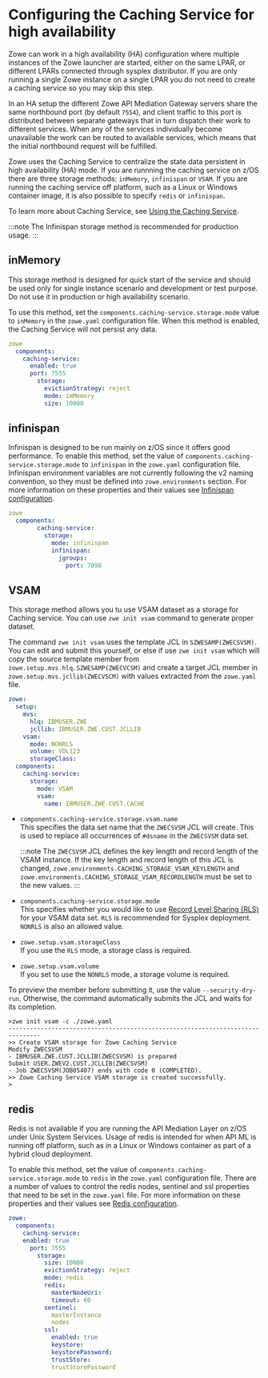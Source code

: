 # Configuring the Caching Service for high availability

Zowe can work in a high availability (HA) configuration where multiple instances of the Zowe launcher are started, either on the same LPAR, or different LPARs connected through sysplex distributor. If you are only running a single Zowe instance on a single LPAR you do not need to create a caching service so you may skip this step.  

In an HA setup the different Zowe API Mediation Gateway servers share the same northbound port (by default `7554`), and client traffic to this port is distributed between separate gateways that in turn dispatch their work to different services.  When any of the services individually become unavailable the work can be routed to available services, which means that the initial northbound request will be fulfilled.  

Zowe uses the Caching Service to centralize the state data persistent in high availability (HA) mode. If you are runnning the caching service on z/OS there are three storage methods: `inMemory`, `infinispan` or `VSAM`.  If you are running the caching service off platform, such as a Linux or Windows container image, it is also possible to specify `redis` or `infinispan`.  

To learn more about Caching Service, see [Using the Caching Service](../extend/extend-apiml/api-mediation-caching-service.md).  

:::note
The Infinispan storage method is recommended for production usage.
:::

## inMemory
   
   This storage method is designed for quick start of the service and should be used only for single instance scenario and development or test purpose. Do not use it in production or high availability scenario.
  
   To use this method, set the `components.caching-service.storage.mode` value to `inMemory` in the `zowe.yaml` configuration file. When this method is enabled, the Caching Service will not persist any data.  

   ``` yaml
   zowe
     components:
       caching-service:
         enabled: true
         port: 7555
           storage:
             evictionStrategy: reject
             mode: imMemory
             size: 10000
   ```

## infinispan

  Infinispan is designed to be run mainly on z/OS since it offers good performance. To enable this method, set the value of `components.caching-service.storage.mode` to `infinispan` in the `zowe.yaml` configuration file.
  Infinispan environment variables are not currently following the v2 naming convention, so they must be defined into `zowe.environments` section.  For more information on these properties and their values see [Infinispan configuration](../extend/extend-apiml/api-mediation-infinispan.md#infinispan-configuration).

  ``` yaml
  zowe
    components:
          caching-service:
            storage:
              mode: infinispan
              infinispan: 
                jgroups:
                  port: 7098
  ```

## VSAM
  
  This storage method allows you tu use VSAM dataset as a storage for Caching service. You can use `zwe init vsam` command to generate proper dataset.


  The command `zwe init vsam` uses the template JCL in `SZWESAMP(ZWECSVSM)`.  You can edit and submit this yourself, or else if use `zwe init vsam` which will copy the source template member from `zowe.setup.mvs.hlq.SZWESAMP(ZWECVCSM)` and create a target JCL member in `zowe.setup.mvs.jcllib(ZWECVSCM)` with values extracted from the `zowe.yaml` file.  
  
  ```yaml
  zowe:
    setup:
      mvs:
        hlq: IBMUSER.ZWE
        jcllib: IBMUSER.ZWE.CUST.JCLLIB
      vsam:
        mode: NONRLS
        volume: VOL123
        storageClass:
    components:
      caching-service:
        storage:
          mode: VSAM
          vsam:
            name: IBMUSER.ZWE.CUST.CACHE
  ```

  - `components.caching-service.storage.vsam.name`  
  This specifies the data set name that the `ZWECSVSM` JCL will create. This is used to replace all occurrences of `#dsname` in the `ZWECSVSM` data set.

    :::note
    The `ZWECSVSM` JCL defines the key length and record length of the VSAM instance. If the key length and record length of this JCL is changed,
    `zowe.environments.CACHING_STORAGE_VSAM_KEYLENGTH` and `zowe.environments.CACHING_STORAGE_VSAM_RECORDLENGTH` must be set to the new values.
    :::

  - `components.caching-service.storage.mode`  
  This specifies whether you would like to use [Record Level Sharing (RLS)](https://www.ibm.com/support/pages/vsam-record-level-sharing-rls-overview) for your VSAM data set. `RLS` is recommended for Sysplex deployment.  `NONRLS` is also an allowed value.  


  - `zowe.setup.vsam.storageClass`   
  If you use the `RLS` mode, a storage class is required. 

  - `zowe.setup.vsam.volume`  
  If you set to use the `NONRLS` mode, a storage volume is required.


  To preview the member before submitting it, use the value `--security-dry-run`.  Otherwise, the command automatically submits the JCL and waits for its completion.

  ```
  >zwe init vsam -c ./zowe.yaml
  -------------------------------------------------------------------------------
  >> Create VSAM storage for Zowe Caching Service
  Modify ZWECSVSM
  - IBMUSER.ZWE.CUST.JCLLIB(ZWECSVSM) is prepared
  Submit USER.ZWEV2.CUST.JCLLIB(ZWECSVSM)
  - Job ZWECSVSM(JOB05407) ends with code 0 (COMPLETED).
  >> Zowe Caching Service VSAM storage is created successfully.
  >
  ```

## redis

   Redis is not available if you are running the API Mediation Layer on z/OS under Unix System Services. Usage of redis is intended for when API ML is running off platform, such as in a Linux or Windows container as part of a hybrid cloud deployment.

   To enable this method, set the value of `components.caching-service.storage.mode` to `redis` in the `zowe.yaml` configuration file.  There are a number of values to control the redis nodes, sentinel and ssl properties that need to be set in the `zowe.yaml` file.  For more information on these properties and their values see [Redis configuration](../extend/extend-apiml/api-mediation-redis.md#redis-configuration).  
   
   
   ```yaml
   zowe:
     components:
       caching-service:
       enabled: true
         port: 7555
           storage:
             size: 10000
             evictionStrategy: reject
             mode: redis
             redis:
               masterNodeUri: 
               timeout: 60
             sentinel:
               masterInstance
               nodes
             ssl:
               enabled: true
               keystore:
               keystorePassword:
               trustStore:
               trustStorePassword
   ```
